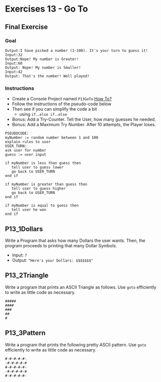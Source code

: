# Exercises 13 - Go To

## Final Exercise

### Goal
```
Output:I have picked a number (1-100). It's your turn to guess it!
Input:32
Output:Nope! My number is Greater!
Input:60
Output: Nope! My number is Smaller!
Input:42
Output: That's the number! Well played!
```

### Instructions
- Create a Console Project named `P13GoTo` [How To?](https://gist\.github\.com/marczaku/a8b3c38c37e8876a46194a73ed24b1f2)
- Follow the instructions of the pseudo-code below
- Then see if you can simplify the code a bit
  - using `if`...`else if`...`else`
- Bonus: Add a Try-Counter. Tell the User, how many guesses he needed.
- Bonus: Add a Maximum Try Number. After 10 attempts, the Player loses.

```
PSEUDOCODE:
myNumber := random number between 1 and 100
explain rules to user
USER_TURN:
ask user for number
guess := user input

if myNumber is less than guess then
   tell user to guess lower
   go back to USER_TURN
end if

if myNumber is greater than guess then
   tell user to guess higher
   go back to USER_TURN
end if

if myNumber is equal to guess then
   tell user he won
end if
```

## P13_1Dollars
Write a Program that asks how many Dollars the user wants. Then, the program proceeds to printing that many Dollar Symbols.
- Input: `7`
- Output: `"Here's your Dollars: $$$$$$$"`

## P13_2Triangle
Write a program that prints an ASCII Triangle as follows. Use `goto` efficiently to write as little code as necessary.
```
#####
####
###
##
#
```

## P13_3Pattern
Write a program that prints the following pretty ASCII pattern. Use `goto` efficiently to write as little code as necessary.
```
#-#-#-#-#-
-#-#-#-#-#
#-#-#-#-#-
-#-#-#-#-#
#-#-#-#-#-
```
